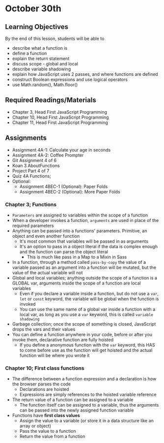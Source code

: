 # October 30th

## Learning Objectives
By the end of this lesson, students will be able to

* describe what a function is
* define a function
* explain the return statement
* discuss scope - global and local
* describe variable shadowing
* explain how JavaScript uses 2 passes, and where functions are defined
* construct Boolean expressions and use logical operators
* use Math.random(), Math.floor()

## Required Readings/Materials
* Chapter 3, Head First JavaScript Programming
* Chapter 10, Head First JavaScript Programming
* Chapter 11, Head First JavaScript Programming

## Assignments
* Assignment 4A-1: Calculate your age in seconds
* Assignment 4A-2: Coffee Prompter
* Git Assignment 4 of 6
* Koan 3 AboutFunctions
* Project Part 4 of 7
* Quiz 4A Functions;
* Optional:
  * Assignment 4BEC-1 (Optional): Paper Folds
  * Assignment 4BEC-2 (Optional): More Paper Folds

### Chapter 3; Functions
* `Parameters` are assigned to variables within the scope of a function
* When a developer invokes a function, `arguments` are used in place of the required parameters
* Anything can be passed into a functions' parameters. Primitive, an object and even another function
  * It's most common that variables will be passed in as arguments
  * It's an option to pass in a object literal if the data is complex enough and the function can parse the object literal
    * This is much like pass in a Map to a Mixin in Sass
* In a function, through a method called `pass-by-copy` the value of a variable passed as an argument into a function will be mutated, but the value of the actual variable will not
* Global and local variables; anything outside the scope of a function is a GLOBAL var, arguments inside the scope of a function are local variables
  * Even if you declare a variable inside a function, but do not use a `var`, `let` or `const` keyword, the variable will be global when the function is invoked
  * You can use the same name of a global var inside a function with a local var, as long as you use a `var` keyword, this is called `variable shadowing`
* Garbage collection; once the scope of something is closed, JavaScript drops the vars and their values
* You can define a function anywhere in your code, before or after you invoke them, declarative function are fully hoisted
  * If you define a anonymous function with the `var` keyword, this HAS to come before use as the function will get hoisted and the actual function will be where you wrote it

### Chapter 10; First class functions
* The difference between a function expression and a declaration is how the browser parses the code
  * Declarations are hoisted
  * Expressions are simply references to the hoisted variable reference
* The return value of a function can be assigned to a variable
  * The function itself can be assigned to a variable, thus the arguments can be passed into the newly assigned function variable
* Functions have **first class values**
  * Assign the value to a variable (or store it in a data structure like an array or object)
  * Pass the value to a function
  * Return the value from a function
